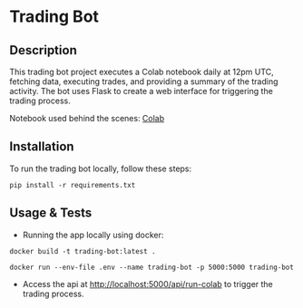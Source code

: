 # Trading Bot

## Description

This trading bot project executes a Colab notebook daily at 12pm UTC, fetching data, executing trades, and providing a summary of the trading activity. The bot uses Flask to create a web interface for triggering the trading process.

Notebook used behind the scenes:
[Colab](https://drive.google.com/uc?id=1wUm_EV7nivXq7JbN7RUeG2E6w9ismXxN)

## Installation

To run the trading bot locally, follow these steps:

`pip install -r requirements.txt`

## Usage & Tests

- Running the app locally using docker:

`docker build -t trading-bot:latest .`

`docker run --env-file .env --name trading-bot -p 5000:5000 trading-bot`


- Access the api at [http://localhost:5000/api/run-colab](http://localhost:5000/api/run-colab) to trigger the trading process.

